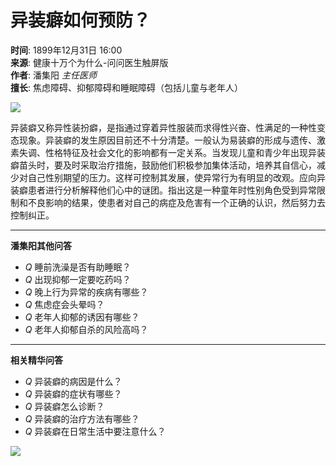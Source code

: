 # 异装癖如何预防？

**时间**: 1899年12月31日 16:00  
**来源**: 健康十万个为什么-问问医生触屏版  
**作者**: 潘集阳 _主任医师_  
**擅长**: 焦虑障碍、抑郁障碍和睡眠障碍（包括儿童与老年人）

![](https://img.familydoctor.com.cn/uploadimg/kuweb/2020/07/01/15/d54af70a73010000ab7059c0691c0000.jpeg)

异装癖又称异性装扮癖，是指通过穿着异性服装而求得性兴奋、性满足的一种性变态现象。异装癖的发生原因目前还不十分清楚。一般认为易装癖的形成与遗传、激素失调、性格特征及社会文化的影响都有一定关系。当发现儿童和青少年出现异装癖苗头时，要及时采取治疗措施，鼓励他们积极参加集体活动，培养其自信心，减少对自己性别期望的压力。这样可控制其发展，使异常行为有明显的改观。应向异装癖患者进行分析解释他们心中的谜团。指出这是一种童年时性别角色受到异常限制和不良影响的结果，使患者对自己的病症及危害有一个正确的认识，然后努力去控制纠正。

---

**潘集阳其他问答**  
- _Q_ 睡前洗澡是否有助睡眠？  
- _Q_ 出现抑郁一定要吃药吗？  
- _Q_ 晚上行为异常的疾病有哪些？  
- _Q_ 焦虑症会头晕吗？  
- _Q_ 老年人抑郁的诱因有哪些？  
- _Q_ 老年人抑郁自杀的风险高吗？

---

**相关精华问答**  
- _Q_ 异装癖的病因是什么？  
- _Q_ 异装癖的症状有哪些？  
- _Q_ 异装癖怎么诊断？  
- _Q_ 异装癖的治疗方法有哪些？  
- _Q_ 异装癖在日常生活中要注意什么？

![](https://d5nxst8fruw4z.cloudfront.net/atrk.gif?account=TFY+e1aoin000V)